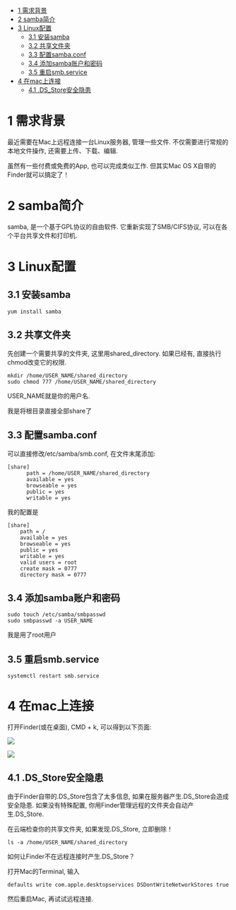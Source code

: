 
<!-- @import "[TOC]" {cmd="toc" depthFrom=1 depthTo=6 orderedList=false} -->

<!-- code_chunk_output -->

- [1 需求背景](#1-需求背景)
- [2 samba简介](#2-samba简介)
- [3 Linux配置](#3-linux配置)
  - [3.1 安装samba](#31-安装samba)
  - [3.2 共享文件夹](#32-共享文件夹)
  - [3.3 配置samba.conf](#33-配置sambaconf)
  - [3.4 添加samba账户和密码](#34-添加samba账户和密码)
  - [3.5 重启smb.service](#35-重启smbservice)
- [4 在mac上连接](#4-在mac上连接)
  - [4.1 \.DS\_Store安全隐患](#41-ds_store安全隐患)

<!-- /code_chunk_output -->

# 1 需求背景

最近需要在Mac上远程连接一台Linux服务器, 管理一些文件. 不仅需要进行常规的本地文件操作, 还需要上传、下载、编辑. 

虽然有一些付费或免费的App, 也可以完成类似工作. 但其实Mac OS X自带的Finder就可以搞定了！

# 2 samba简介

samba, 是一个基于GPL协议的自由软件. 它重新实现了SMB/CIFS协议, 可以在各个平台共享文件和打印机. 

# 3 Linux配置

## 3.1 安装samba

```
yum install samba
```

## 3.2 共享文件夹

先创建一个需要共享的文件夹, 这里用shared\_directory. 如果已经有, 直接执行chmod改变它的权限. 

```
mkdir /home/USER_NAME/shared_directory
sudo chmod 777 /home/USER_NAME/shared_directory
```

USER\_NAME就是你的用户名. 

我是将根目录直接全部share了

## 3.3 配置samba.conf

可以直接修改/etc/samba/smb.conf, 在文件末尾添加: 

```
[share]
      path = /home/USER_NAME/shared_directory
      available = yes
      browseable = yes
      public = yes
      writable = yes
```

我的配置是

```
[share]
	path = /
	available = yes
	browseable = yes
	public = yes
	writable = yes
    valid users = root
    create mask = 0777
    directory mask = 0777
```

## 3.4 添加samba账户和密码

```
sudo touch /etc/samba/smbpasswd
sudo smbpasswd -a USER_NAME
```

我是用了root用户

## 3.5 重启smb.service

```
systemctl restart smb.service
```

# 4 在mac上连接

打开Finder(或在桌面), CMD + k, 可以得到以下页面: 

![](./images/2019-05-10-10-26-18.png)

![](./images/2019-05-10-10-28-24.png)

## 4.1 \.DS\_Store安全隐患

由于Finder自带的.DS\_Store包含了太多信息, 如果在服务器产生.DS_Store会造成安全隐患. 如果没有特殊配置, 你用Finder管理远程的文件夹会自动产生.DS\_Store. 

在云端检查你的共享文件夹, 如果发现\.DS\_Store, 立即删除！

```
ls -a /home/USER_NAME/shared_directory
```

如何让Finder不在远程连接时产生.DS\_Store？

打开Mac的Terminal, 输入

```
defaults write com.apple.desktopservices DSDontWriteNetworkStores true
```

然后重启Mac, 再试试远程连接. 